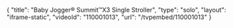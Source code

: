{
    "title": "Baby Jogger&reg; Summit&trade;X3 Single Stroller",
    "type": "solo",
    "layout": "iframe-static",
    "videoId": "110001013",
    "url": "\/tvpembed\/110001013"
}